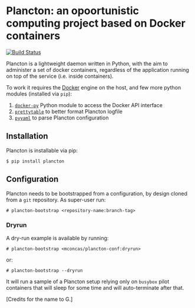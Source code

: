 # Plancton: an opoortunistic computing project based on Docker containers
[![Build Status](https://travis-ci.org/mconcas/plancton.svg?branch=master)](https://travis-ci.org/mconcas/plancton)

Plancton is a lightweight daemon written in Python, with the aim to administer a set of docker containers, regardless
of the application running on top of the service (i.e. inside containers).

To work it requires the [Docker](https://www.docker.com/) engine on the host, and few more python modules (installed via `pip`):
1. [`docker-py`](https://github.com/docker/docker-py) Python module to access the Docker API interface
2. [`prettytable`](https://pypi.python.org/pypi/PrettyTable) to better format Plancton logfile
3. [`pyyaml`](http://pyyaml.org/) to parse Plancton configuration

## Installation
Plancton is installable via pip:

	$ pip install plancton

## Configuration
Plancton needs to be bootstrapped from a configuration, by design cloned from a `git` repository.
As super-user run:

	# plancton-bootstrap <repository-name:branch-tag>

### Dryrun
A dry-run example is available by running:

	# plancton-bootstrap <mconcas/plancton-conf:dryrun>

or:

	# plancton-bootstrap --dryrun

It will run a sample of a Plancton setup relying only on `busybox` pilot containers that will sleep for some time and will auto-terminate after that.


[Credits for the name to G.]
